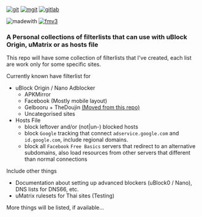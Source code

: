 [![git](https://img.shields.io/badge/Update%20via-Git%20for%20Windows-f05032.svg?style=flat-square&logo=git)](https://gitforwindows.org) [![mgit](https://img.shields.io/badge/Update%20via-MGit-3366cc.svg?style=flat-square&logo=git&logoColor=3366cc)](https://manichord.com/projects/mgit.html) [![gitlab](https://img.shields.io/badge/View-Mirror-e24329.svg?logo=gitlab&style=flat-square)](https://gitlab.com/kowith337/PersonalFilterListCollection)

![madewith](https://img.shields.io/badge/Made%20with-Bare%20hands-tan.svg?style=flat-square&logo=baidu&logoColor=tan) [![fmv3](https://img.shields.io/badge/STOP-ManifestV3-red.svg?style=flat-square&logo=google-chrome&logoColor=crimson)](https://gist.github.com/kowith337/4cf190ab77d5b88d35cf4222f8eb37c2)

### A Personal collections of filterlists that can use with uBlock Origin, uMatrix or as hosts file

This repo will have some collection of filterlists that I've created, each list are work only for some specific sites.

Currently known have filterlist for

- uBlock Origin / Nano Adblocker
  - APKMirror
  - Facebook (Mostly mobile layout)
  - Gelbooru + TheDoujin [(Moved from this repo)](https://github.com/kowith337/gelbolube)
  - Uncategorised sites
- Hosts File
  - block leftover and/or (not|un-) blocked hosts
  - block `Google` tracking that connect `adservice.google.com` and `id.google.com`, include regional domains.
  - block all `Facebook` `Free Basics` servers that redirect to an alternative subdomains, also load resources from other servers that different than normal connections

Include other things

- Documentation about setting up advanced blockers (uBlock0 / Nano), DNS lists for DNS66, etc.
- uMatrix rulesets for Thai sites (Testing)

More things will be listed, if available...
